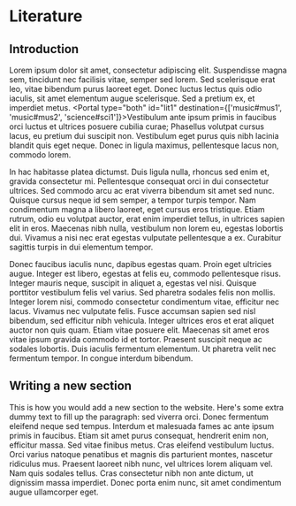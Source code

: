 <script>
    import TEISimple from '$lib/TEISimple.svelte'
    import Portal from '$lib/Portal.svelte'

    import InjectMD from '$lib/InjectMD.svelte'

    let dest = ['music#mus1']
</script>

<InjectMD/>

# Literature

## Introduction
Lorem ipsum dolor sit amet, consectetur adipiscing elit. Suspendisse magna sem, tincidunt nec facilisis vitae, semper sed lorem. Sed scelerisque erat leo, vitae bibendum purus laoreet eget. Donec luctus lectus quis odio iaculis, sit amet elementum augue scelerisque. Sed a pretium ex, et imperdiet metus. <Portal type="both" id="lit1" destination={['music#mus1', 'music#mus2', 'science#sci1']}>Vestibulum ante ipsum primis in faucibus orci luctus et ultrices posuere cubilia curae;</Portal> Phasellus volutpat cursus lacus, eu pretium dui suscipit non. Vestibulum eget purus quis nibh lacinia blandit quis eget neque. Donec in ligula maximus, pellentesque lacus non, commodo lorem.

In hac habitasse platea dictumst. Duis ligula nulla, rhoncus sed enim et, gravida consectetur mi. Pellentesque consequat orci in dui consectetur ultrices. Sed commodo arcu ac erat viverra bibendum sit amet sed nunc. Quisque cursus neque id sem semper, a tempor turpis tempor. Nam condimentum magna a libero laoreet, eget cursus eros tristique. Etiam rutrum, odio eu volutpat auctor, erat enim imperdiet tellus, in ultrices sapien elit in eros. Maecenas nibh nulla, vestibulum non lorem eu, egestas lobortis dui. Vivamus a nisi nec erat egestas vulputate pellentesque a ex. Curabitur sagittis turpis in dui elementum tempor.

Donec faucibus iaculis nunc, dapibus egestas quam. Proin eget ultricies augue. Integer est libero, egestas at felis eu, commodo pellentesque risus. Integer mauris neque, suscipit in aliquet a, egestas vel nisi. Quisque porttitor vestibulum felis vel varius. Sed pharetra sodales felis non mollis. Integer lorem nisi, commodo consectetur condimentum vitae, efficitur nec lacus. Vivamus nec vulputate felis. Fusce accumsan sapien sed nisl bibendum, sed efficitur nibh vehicula. Integer ultrices eros et erat aliquet auctor non quis quam. Etiam vitae posuere elit. Maecenas sit amet eros vitae ipsum gravida commodo id et tortor. Praesent suscipit neque ac sodales lobortis. Duis iaculis fermentum elementum. Ut pharetra velit nec fermentum tempor. In congue interdum bibendum.

## Writing a new section
This is how you would add a new section to the website. Here's some extra dummy text to fill up the paragraph: sed viverra orci. Donec fermentum eleifend neque sed tempus. Interdum et malesuada fames ac ante ipsum primis in faucibus. Etiam sit amet purus consequat, hendrerit enim non, efficitur massa. Sed vitae finibus metus. Cras eleifend vestibulum luctus. Orci varius natoque penatibus et magnis dis parturient montes, nascetur ridiculus mus. Praesent laoreet nibh nunc, vel ultrices lorem aliquam vel. Nam quis sodales tellus. Cras consectetur nibh non ante dictum, ut dignissim massa imperdiet. Donec porta enim nunc, sit amet condimentum augue ullamcorper eget.

<TEISimple path="https://raw.githubusercontent.com/NewcastleRSE/beeing-human-tei-data/dev/1623_consolidated.xml"/>
